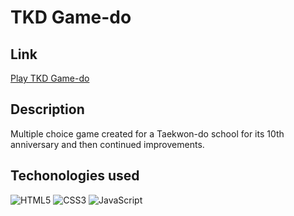 # TKD Game-do
## Link
[Play TKD Game-do](https://meneghiniornella.github.io/tkd-gamedo/)

## Description
Multiple choice game created for a Taekwon-do school for its 10th anniversary and then continued improvements.

## Techonologies used
![HTML5](https://img.shields.io/badge/html5-%23E34F26.svg?style=for-the-badge&logo=html5&logoColor=white)
![CSS3](https://img.shields.io/badge/css3-%231572B6.svg?style=for-the-badge&logo=css3&logoColor=white)
![JavaScript](https://img.shields.io/badge/javascript-%23157226.svg?style=for-the-badge&logo=javascript&logoColor=%white)
